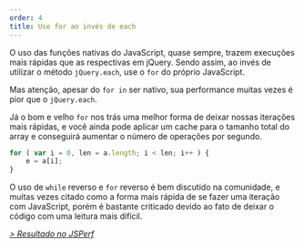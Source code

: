 ```yaml
---
order: 4
title: Use for ao invés de each
---
```


O uso das funções nativas do JavaScript, quase sempre, trazem execuções mais rápidas que as
respectivas em jQuery. Sendo assim, ao invés de utilizar o método `jQuery.each`, use o `for` do próprio JavaScript.

Mas atenção, apesar do `for in` ser nativo, sua performance muitas vezes é pior que o `jQuery.each`.

Já o bom e velho `for` nos trás uma melhor forma de deixar nossas iterações mais rápidas, e você ainda pode aplicar um cache para o tamanho total do array e conseguirá aumentar o número de operações por segundo.

```js
for ( var i = 0, len = a.length; i < len; i++ ) {
	e = a[i];
}
```

O uso de `while` reverso e `for` reverso é bem discutido na comunidade, e muitas vezes citado como a forma
mais rápida de se fazer uma iteração com JavaScript, porém é bastante criticado devido ao fato de deixar o código com uma leitura mais difícil.

*[> Resultado no JSPerf](http://jsperf.com/jquery-selectors-context/2)*